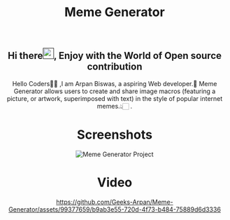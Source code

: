 <h1 align="center"> Meme Generator </h1>

<div align="center">
<br>
<h2 align="center">Hi there<a href=""><img src="https://raw.githubusercontent.com/MartinHeinz/MartinHeinz/master/wave.gif" width="25" height="25"/></a>, Enjoy with the World of Open source contribution </h2>


<p>Hello Coders👨‍💻 ,I am Arpan Biswas, a aspiring Web developer.🤖 Meme Generator allows users to create and share image macros (featuring a picture, or artwork, superimposed with text) in the style of popular internet memes.👆🏻 .</p>


# Screenshots
![Meme Generator Project](https://github.com/Geeks-Arpan/Meme-Generator/assets/99377659/42eb59f0-011d-4308-a720-4c4d33c78ac1)

# Video
https://github.com/Geeks-Arpan/Meme-Generator/assets/99377659/b9ab3e55-720d-4f73-b484-75889d6d3336
